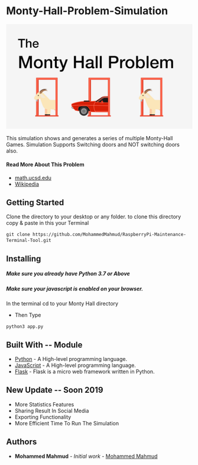 # Monty-Hall-Problem-Simulation

![Monty Hall Problem](Pic/1.jpg) 

This simulation shows and generates a series of multiple Monty-Hall Games.
Simulation  Supports Switching doors and NOT switching doors also.

#### Read More About This Problem
* [math.ucsd.edu](https://math.ucsd.edu/~crypto/Monty/montybg.html)  
* [Wikipedia](https://en.wikipedia.org/wiki/Monty_Hall_problem) 

## Getting Started
Clone the directory to your desktop or any folder.
to clone this directory copy & paste in this your Terminal
```
git clone https://github.com/MohammedMahmud/RaspberryPi-Maintenance-Terminal-Tool.git
```

## Installing
##### Make sure you already have Python 3.7 or Above  
##### Make sure your javascript is enabled on your browser.
In the terminal cd to your Monty Hall directory
* Then Type 
```
python3 app.py 
```

## Built With -- Module
* [Python](https://www.python.org) - A High-level programming language.
* [JavaScript](http://flask.pocoo.org/) - A High-level programming language.
* [Flask](http://flask.pocoo.org/) - Flask is a micro web framework written in Python.

## New Update -- Soon 2019
* More Statistics Features
* Sharing Result In Social Media
* Exporting Functionality
* More Efficient Time To Run The Simulation

## Authors
* **Mohammed Mahmud** - *Initial work* - [Mohammed Mahmud](https://github.com/MohammedMahmud)

